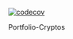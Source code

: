 [![codecov](https://codecov.io/gh/DelPozoAmoAndres/Portfolio-Cryptos/branch/main/graph/badge.svg?token=G5FUCGY507)](https://codecov.io/gh/DelPozoAmoAndres/Portfolio-Cryptos)

Portfolio-Cryptos
